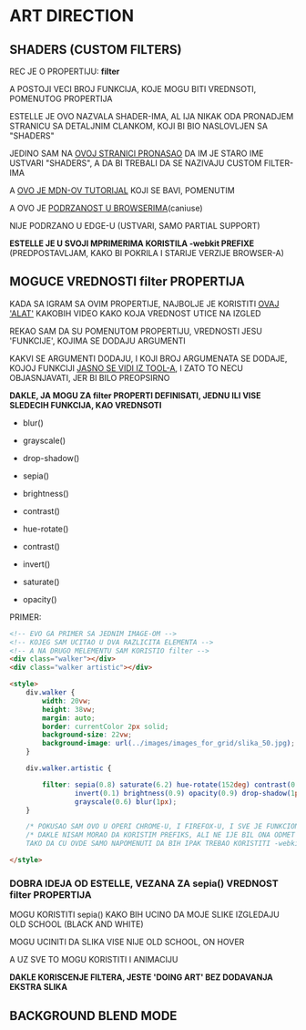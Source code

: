 # ART DIRECTION

## SHADERS (CUSTOM FILTERS)

REC JE O PROPERTIJU: **filter**

A POSTOJI VECI BROJ FUNKCIJA, KOJE MOGU BITI VREDNSOTI, POMENUTOG PROPERTIJA

ESTELLE JE OVO NAZVALA SHADER-IMA, AL IJA NIKAK ODA PRONADJEM STRANICU SA DETALJNIM CLANKOM, KOJI BI BIO NASLOVLJEN SA "SHADERS"

JEDINO SAM NA [OVOJ STRANICI PRONASAO](https://developers.google.com/web/updates/2013/03/Introduction-to-Custom-Filters-aka-CSS-Shaders) DA IM JE STARO IME USTVARI "SHADERS", A DA BI TREBALI DA SE NAZIVAJU CUSTOM FILTER-IMA

A [OVO JE MDN-OV TUTORIJAL](https://developer.mozilla.org/en-US/docs/Web/CSS/filter) KOJI SE BAVI, POMENUTIM

A OVO JE [PODRZANOST U BROWSERIMA](https://caniuse.com/#feat=css-filters)(caniuse)

NIJE PODRZANO U EDGE-U (USTVARI, SAMO PARTIAL SUPPORT)

**ESTELLE JE U SVOJI MPRIMERIMA KORISTILA -webkit PREFIXE** (PREDPOSTAVLJAM, KAKO BI POKRILA I STARIJE VERZIJE BROWSER-A)

## MOGUCE VREDNOSTI filter PROPERTIJA

KADA SA IGRAM SA OVIM PROPERTIJE, NAJBOLJE JE KORISTITI [OVAJ 'ALAT'](http://html5-demos.appspot.com/static/css/filters/index.html) KAKOBIH VIDEO KAKO KOJA VREDNOST UTICE NA IZGLED

REKAO SAM DA SU POMENUTOM PROPERTIJU, VREDNOSTI JESU 'FUNKCIJE', KOJIMA SE DODAJU ARGUMENTI

KAKVI SE ARGUMENTI DODAJU, I KOJI BROJ ARGUMENATA SE DODAJE, KOJOJ FUNKCIJI [JASNO SE VIDI IZ TOOL-A](http://html5-demos.appspot.com/static/css/filters/index.html), I ZATO TO NECU OBJASNJAVATI, JER BI BILO PREOPSIRNO

**DAKLE, JA MOGU ZA filter PROPERTI DEFINISATI, JEDNU ILI VISE SLEDECIH FUNKCIJA, KAO VREDNSOTI**

- blur()

- grayscale()

- drop-shadow()

- sepia()

- brightness()

- contrast()

- hue-rotate()

- contrast()

- invert()

- saturate()

- opacity()

PRIMER:

```HTML
<!-- EVO GA PRIMER SA JEDNIM IMAGE-OM -->
<!-- KOJEG SAM UCITAO U DVA RAZLICITA ELEMENTA -->
<!-- A NA DRUGO MELEMENTU SAM KORISTIO filter -->
<div class="walker"></div>
<div class="walker artistic"></div>

<style>
    div.walker {
        width: 20vw;
        height: 38vw;
        margin: auto;
        border: currentColor 2px solid;
        background-size: 22vw;
        background-image: url(../images/images_for_grid/slika_50.jpg);
    }

    div.walker.artistic {

        filter: sepia(0.8) saturate(6.2) hue-rotate(152deg) contrast(0.8)
                invert(0.1) brightness(0.9) opacity(0.9) drop-shadow(1px 1px 20px tomato)
                grayscale(0.6) blur(1px);
    }

    /* POKUSAO SAM OVO U OPERI CHROME-U, I FIREFOX-U, I SVE JE FUNKCIONISALO */
    /* DAKLE NISAM MORAO DA KORISTIM PREFIKS, ALI NE IJE BIL ONA ODMET DA GA DODAM
    TAKO DA CU OVDE SAMO NAPOMENUTI DA BIH IPAK TREBAO KORISTITI -webkit- PREFIKS */

</style>
```

### DOBRA IDEJA OD ESTELLE, VEZANA ZA sepia() VREDNOST filter PROPERTIJA

MOGU KORISTITI sepia() KAKO BIH UCINO DA MOJE SLIKE IZGLEDAJU OLD SCHOOL (BLACK AND WHITE)

MOGU UCINITI DA SLIKA VISE NIJE OLD SCHOOL, ON HOVER

A UZ SVE TO MOGU KORISTITI I ANIMACIJU

**DAKLE KORISCENJE FILTERA, JESTE 'DOING ART' BEZ DODAVANJA EKSTRA SLIKA**

## BACKGROUND BLEND MODE

